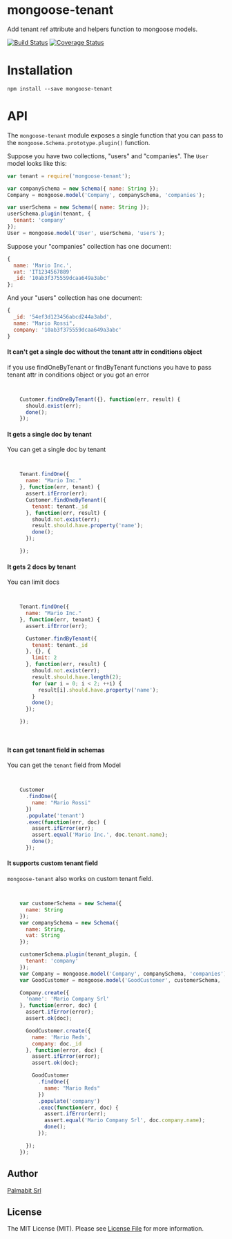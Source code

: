 # mongoose-tenant

Add tenant ref attribute and helpers function to mongoose models.

[![Build Status](https://travis-ci.org/Palmabit-IT/mongoose-tenant.svg?branch=master)](https://travis-ci.org/Palmabit-IT/mongoose-tenant)
[![Coverage Status](https://coveralls.io/repos/Palmabit-IT/mongoose-tenant/badge.svg?branch=master&service=github)](https://coveralls.io/github/Palmabit-IT/mongoose-tenant?branch=master)

# Installation

```
npm install --save mongoose-tenant
```

# API

The `mongoose-tenant` module exposes a single function that you can
pass to the `mongoose.Schema.prototype.plugin()` function.

Suppose you have two collections, "users" and "companies". The `User` model
looks like this:

```javascript
var tenant = require('mongoose-tenant');

var companySchema = new Schema({ name: String });
Company = mongoose.model('Company', companySchema, 'companies');

var userSchema = new Schema({ name: String });
userSchema.plugin(tenant, {
  tenant: 'company'
});
User = mongoose.model('User', userSchema, 'users');

```

Suppose your "companies" collection has one document:

```javascript
{
  name: 'Mario Inc.',
  vat: 'IT1234567889'
  _id: '10ab3f375559dcaa649a3abc'
};
```

And your "users" collection has one document:

```javascript
{
  _id: '54ef3d123456abcd244a3abd',
  name: "Mario Rossi",
  company: '10ab3f375559dcaa649a3abc'
}
```
#### It can't get a single doc without the tenant attr in conditions object


if you use findOneByTenant or findByTenant functions
you have to pass tenant attr in conditions object
or you got an error


```javascript


    Customer.findOneByTenant({}, function(err, result) {
      should.exist(err);
      done();
    });


```

#### It gets a single doc by tenant


You can get a single doc by tenant


```javascript


    Tenant.findOne({
      name: "Mario Inc."
    }, function(err, tenant) {
      assert.ifError(err);
      Customer.findOneByTenant({
        tenant: tenant._id
      }, function(err, result) {
        should.not.exist(err);
        result.should.have.property('name');
        done();
      });

    });


```

#### It gets 2 docs by tenant


You can limit docs


```javascript


    Tenant.findOne({
      name: "Mario Inc."
    }, function(err, tenant) {
      assert.ifError(err);

      Customer.findByTenant({
        tenant: tenant._id
      }, {}, {
        limit: 2
      }, function(err, result) {
        should.not.exist(err);
        result.should.have.length(2);
        for (var i = 0; i < 2; ++i) {
          result[i].should.have.property('name');
        }
        done();
      });

    });

  
```

#### It can get tenant field in schemas


You can get the `tenant` field from Model


```javascript


    Customer
      .findOne({
        name: "Mario Rossi"
      })
      .populate('tenant')
      .exec(function(err, doc) {
        assert.ifError(err);
        assert.equal('Mario Inc.', doc.tenant.name);
        done();
      });


```

#### It supports custom tenant field


`mongoose-tenant` also works on custom tenant field.


```javascript


    var customerSchema = new Schema({
      name: String
    });
    var companySchema = new Schema({
      name: String,
      vat: String
    });

    customerSchema.plugin(tenant_plugin, {
      tenant: 'company'
    });
    var Company = mongoose.model('Company', companySchema, 'companies');
    var GoodCustomer = mongoose.model('GoodCustomer', customerSchema, 'customers');

    Company.create({
      'name': 'Mario Company Srl'
    }, function(error, doc) {
      assert.ifError(error);
      assert.ok(doc);

      GoodCustomer.create({
        name: 'Mario Reds',
        company: doc._id
      }, function(error, doc) {
        assert.ifError(error);
        assert.ok(doc);

        GoodCustomer
          .findOne({
            name: "Mario Reds"
          })
          .populate('company')
          .exec(function(err, doc) {
            assert.ifError(err);
            assert.equal('Mario Company Srl', doc.company.name);
            done();
          });

      });
    });


```

## Author

[Palmabit Srl](http://www.palmabit.com)

## License

The MIT License (MIT). Please see [License File](LICENSE) for more information.
